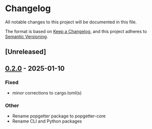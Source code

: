 # Changelog

All notable changes to this project will be documented in this file.

The format is based on [Keep a Changelog](https://keepachangelog.com/en/1.0.0/),
and this project adheres to [Semantic Versioning](https://semver.org/spec/v2.0.0.html).

## [Unreleased]

## [0.2.0](https://github.com/Urban-Analytics-Technology-Platform/popgetter/releases/tag/popgetter-py-v0.2.0) - 2025-01-10

### Fixed

- minor corrections to cargo.toml(s)

### Other

- Rename popgetter package to popgetter-core
- Rename CLI and Python packages
